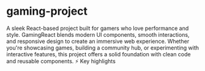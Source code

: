 # gaming-project
A sleek React-based project built for gamers who love performance and style. GamingReact blends modern UI components, smooth interactions, and responsive design to create an immersive web experience. Whether you're showcasing games, building a community hub, or experimenting with interactive features, this project offers a solid foundation with clean code and reusable components.  ⚡ Key highlights
